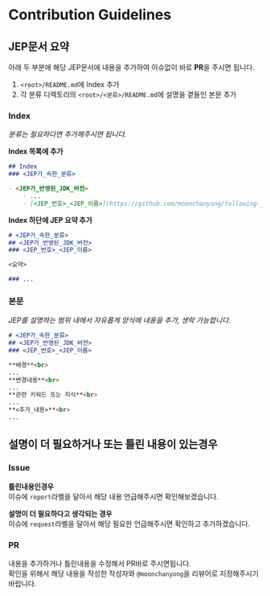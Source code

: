 # Contribution Guidelines


## JEP문서 요약

아래 두 부분에 해당 JEP문서에 내용을 추가하여 이슈없이 바로 **PR**을 주시면 됩니다.

1. `<root>/README.md`에 Index 추가 
2. 각 분류 디렉토리의 `<root>/<분류>/README.md`에 설명을 곁들인 본문 추가

### Index
*분류는 필요하다면 추가해주시면 됩니다.*

**Index 목록에 추가**
```markdown
## Index
### <JEP가_속한_분류> 

- <JEP가_반영된_JDK_버전>
    - ...
    - [<JEP_번호>_<JEP_이름>](https://github.com/moonchanyong/following-java#<JEP_요약_Header_ID>)
```

**Index 하단에 JEP 요약 추가**
```markdown
# <JEP가_속한_분류>
## <JEP가_반영된_JDK_버전>
### <JEP_번호>_<JEP_이름>

<요약>

### ...
```

### 본문

*JEP를 설명하는 범위 내에서 자유롭게 양식에 내용을 추가, 생략 가능합니다.*

```markdown
# <JEP가_속한_분류>
## <JEP가_반영된_JDK_버전>
### <JEP_번호>_<JEP_이름>

**배경**<br>
...
**변경내용**<br>
...
**관련 키워드 또는 지식**<br>
...
**<추가_내용>**<br>
...
```

## 설명이 더 필요하거나 또는 틀린 내용이 있는경우

### Issue

**틀린내용인경우**<br> 
이슈에 `report`라벨을 달아서 해당 내용 언급해주시면 확인해보겠습니다.

**설명이 더 필요하다고 생각되는 경우**<br>
이슈에 `request`라벨을 달아서 해당 필요한 언급해주시면 확인하고 추가하겠습니다.

### PR

내용을 추가하거나 틀린내용을 수정해서 PR바로 주시면됩니다.<br>
확인을 위해서 해당 내용을 작성한 작성자와 `@moonchanyong`을 리뷰어로 지정해주시기 바랍니다.  
